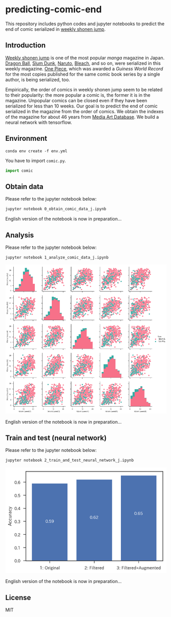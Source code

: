 # predicting-comic-end
This repository includes python codes and jupyter notebooks to predict the end of comic serialized in [weekly shonen jump](https://www.shonenjump.com).

## Introduction

[Weekly shonen jump](https://www.shonenjump.com) is one of the most popular *manga* magazine in Japan. 
[Dragon Ball](https://en.wikipedia.org/wiki/Dragon_Ball), [Slum Dunk](https://en.wikipedia.org/wiki/Slam_Dunk_(manga)), [Naruto](https://en.wikipedia.org/wiki/Naruto), [Bleach](https://en.wikipedia.org/wiki/Bleach_(manga)), and so on, were serialized in this weekly magazine. 
[One Piece](https://en.wikipedia.org/wiki/One_Piece), which was awarded a *Guiness World Record* for the most copies published for the same comic book series by a single author, is being serialized, too.

Empirically, the order of comics in weekly shonen jump seem to be related to their popularity: the more popular a comic is, the former it is in the magazine.
Unpopular comics can be closed even if they have been serialized for less than 10 weeks. 
Our goal is to predict the end of comic serialized in the magazine from the order of comics.
We obtain the indexes of the magazine for about 46 years from [Media Art Database](https://mediaarts-db.bunka.go.jp/?utf8=%E2%9C%93&locale=en).
We build a neural network with tensorflow.

## Environment

```
conda env create -f env.yml
```

You have to import `comic.py`.

```python
import comic
```


## Obtain data 

Please refer to the jupyter notebook below:

```bash
jupyter notebook 0_obtain_comic_data_j.ipynb

```

English version of the notebook is now in preparation...

## Analysis

Please refer to the jupyter notebook below:

```bash
jupyter notebook 1_analyze_comic_data_j.ipynb

```

![pairplot.png](fig/pairplot.png)

English version of the notebook is now in preparation...

## Train and test (neural network) 

Please refer to the jupyter notebook below:

```bash
jupyter notebook 2_train_and_test_neural_network_j.ipynb

```

![acc.png](fig/acc.png)

English version of the notebook is now in preparation...


## License
MIT
